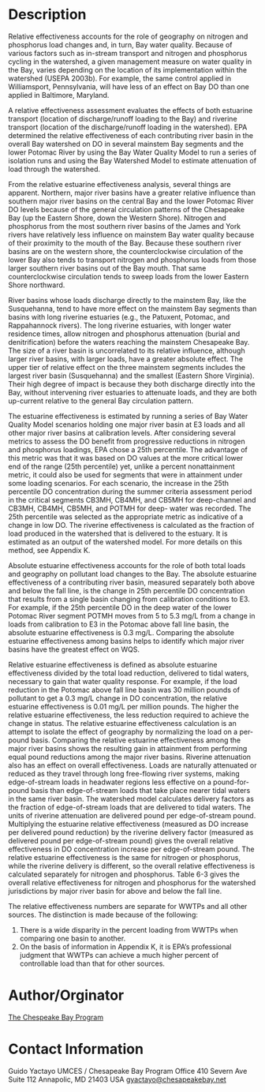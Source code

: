 # Description
  Relative effectiveness accounts for the role of geography on nitrogen and phosphorus load changes and, in turn, Bay water quality. Because of various factors such as in-stream transport and nitrogen and phosphorus cycling in the watershed, a given management measure on water quality in the Bay, varies depending on the location of its implementation within the watershed (USEPA 2003b). For example, the same control applied in Williamsport, Pennsylvania, will have less of an effect on Bay DO than one applied in Baltimore, Maryland. 
  
  A relative effectiveness assessment evaluates the effects of both estuarine transport (location of discharge/runoff loading to the Bay) and riverine transport (location of the discharge/runoff loading in the watershed). EPA determined the relative effectiveness of each contributing river basin in the overall Bay watershed on DO in several mainstem Bay segments and the lower Potomac River by using the Bay Water Quality Model to run a series of isolation runs and using the Bay Watershed Model to estimate attenuation of load through the watershed. 
   
  From the relative estuarine effectiveness analysis, several things are apparent. Northern, major river basins have a greater relative influence than southern major river basins on the central Bay and the lower Potomac River DO levels because of the general circulation patterns of the Chesapeake Bay (up the Eastern Shore, down the Western Shore). Nitrogen and phosphorus from the most southern river basins of the James and York rivers have relatively less influence on mainstem Bay water quality because of their proximity to the mouth of the Bay. Because these southern river basins are on the western shore, the counterclockwise circulation of the lower Bay also tends to transport nitrogen and phosphorus loads from those larger southern river basins out of the Bay mouth. That same counterclockwise circulation tends to sweep loads from the lower Eastern Shore northward. 
   
  River basins whose loads discharge directly to the mainstem Bay, like the Susquehanna, tend to have more effect on the mainstem Bay segments than basins with long riverine estuaries (e.g., the Patuxent, Potomac, and Rappahannock rivers). The long riverine estuaries, with longer water residence times, allow nitrogen and phosphorus attenuation (burial and denitrification) before the waters reaching the mainstem Chesapeake Bay. The size of a river basin is uncorrelated to its relative influence, although larger river basins, with larger loads, have a greater absolute effect. The upper tier of relative effect on the three mainstem segments includes the largest river basin (Susquehanna) and the smallest (Eastern Shore Virginia). Their high degree of impact is because they both discharge directly into the Bay, without intervening river estuaries to attenuate loads, and they are both up-current relative to the general Bay circulation pattern. 
   
 The estuarine effectiveness is estimated by running a series of Bay Water Quality Model scenarios holding one major river basin at E3 loads and all other major river basins at calibration levels. After considering several metrics to assess the DO benefit from progressive reductions in nitrogen and phosphorus loadings, EPA chose a 25th percentile. The advantage of this metric was that it was based on DO values at the more critical lower end of the range (25th percentile) yet, unlike a percent nonattainment metric, it could also be used for segments that were in attainment under some loading scenarios. For each scenario, the increase in the 25th percentile DO concentration during the summer criteria assessment period in the critical segments CB3MH, CB4MH, and CB5MH for deep-channel and CB3MH, CB4MH, CB5MH, and POTMH for deep- water was recorded. The 25th percentile was selected as the appropriate metric as indicative of a change in low DO. The riverine effectiveness is calculated as the fraction of load produced in the watershed that is delivered to the estuary. It is estimated as an output of the watershed model. For more details on this method, see Appendix K. 
   
 Absolute estuarine effectiveness accounts for the role of both total loads and geography on pollutant load changes to the Bay. The absolute estuarine effectiveness of a contributing river basin, measured separately both above and below the fall line, is the change in 25th percentile DO concentration that results from a single basin changing from calibration conditions to E3. For example, if the 25th percentile DO in the deep water of the lower Potomac River segment POTMH moves from 5 to 5.3 mg/L from a change in loads from calibration to E3 in the Potomac above fall line basin, the absolute estuarine effectiveness is 0.3 mg/L. Comparing the absolute estuarine effectiveness among basins helps to identify which major river basins have the greatest effect on WQS. 
   
Relative estuarine effectiveness is defined as absolute estuarine effectiveness divided by the total load reduction, delivered to tidal waters, necessary to gain that water quality response. For example, if the load reduction in the Potomac above fall line basin was 30 million pounds of pollutant to get a 0.3 mg/L change in DO concentration, the relative estuarine effectiveness is 0.01 mg/L per million pounds. The higher the relative estuarine effectiveness, the less reduction required to achieve the change in status. The relative estuarine effectiveness calculation is an attempt to isolate the effect of geography by normalizing the load on a per-pound basis. Comparing the relative estuarine effectiveness among the major river basins shows the resulting gain in attainment from performing equal pound reductions among the major river basins. 
Riverine attenuation also has an effect on overall effectiveness. Loads are naturally attenuated or reduced as they travel through long free-flowing river systems, making edge-of-stream loads in headwater regions less effective on a pound-for-pound basis than edge-of-stream loads that take place nearer tidal waters in the same river basin. The watershed model calculates delivery factors as the fraction of edge-of-stream loads that are delivered to tidal waters. 
The units of riverine attenuation are delivered pound per edge-of-stream pound. Multiplying the estuarine relative effectiveness (measured as DO increase per delivered pound reduction) by the riverine delivery factor (measured as delivered pound per edge-of-stream pound) gives the overall relative effectiveness in DO concentration increase per edge-of-stream pound. The relative estuarine effectiveness is the same for nitrogen or phosphorus, while the riverine delivery is different, so the overall relative effectiveness is calculated separately for nitrogen and phosphorus. Table 6-3 gives the overall relative effectiveness for nitrogen and phosphorus for the watershed jurisdictions by major river basin for above and below the fall line. 
   
The relative effectiveness numbers are separate for WWTPs and all other sources. The distinction is made because of the following: 
1. There is a wide disparity in the percent loading from WWTPs when comparing one basin to another. 
2. On the basis of information in Appendix K, it is EPA’s professional judgment that WWTPs can achieve a much higher percent of controllable load than that for other sources.

# Author/Orginator
<a href="http://chesapeakebay.net">The Chespeake Bay Program</a>

# Contact Information
Guido Yactayo
UMCES / Chesapeake Bay Program Office 410 Severn Ave Suite 112
Annapolic, MD
21403 USA
gyactayo@chesapeakebay.net


